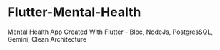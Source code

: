 # Flutter-Mental-Health

Mental Health App Created With Flutter - Bloc, NodeJs, PostgresSQL, Gemini, Clean Architecture
